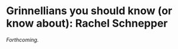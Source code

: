 Grinnellians you should know (or know about): Rachel Schnepper
==============================================================

*Forthcoming.*
